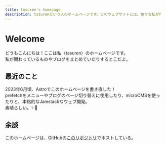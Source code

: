 ```yaml
---
title: tasuren's homepage
description: tasurenという人のホームページです。このウェブサイトには、色々な私が作ったものをまとめてます。
---
```

# Welcome
どうもこんにちは！ここは私（tasuren）のホームページです。  
私が関わっているものやブログをまとめていたりするとこだよ。

## 最近のこと
2023年6月頃、Astroでこのホームページを書き直した！  
prefetchをメニューやブログのページ切り替えに使用したり、microCMSを使ったりと、本格的なJamstackなウェブ開発。  
素晴らしい。✨👏

## 余談
このホームページは、GitHubの[このリポジトリ](https://github.com/tasuren/website/)でホストしている。